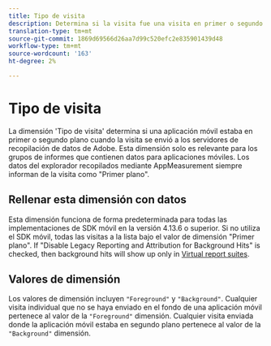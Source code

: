 ```yaml
---
title: Tipo de visita
description: Determina si la visita fue una visita en primer o segundo plano.
translation-type: tm+mt
source-git-commit: 1869d69566d26aa7d99c520efc2e835901439d48
workflow-type: tm+mt
source-wordcount: '163'
ht-degree: 2%

---
```



# Tipo de visita

La dimensión &#39;Tipo de visita&#39; determina si una aplicación móvil estaba en primer o segundo plano cuando la visita se envió a los servidores de recopilación de datos de Adobe. Esta dimensión solo es relevante para los grupos de informes que contienen datos para aplicaciones móviles. Los datos del explorador recopilados mediante AppMeasurement siempre informan de la visita como &quot;Primer plano&quot;.

## Rellenar esta dimensión con datos

Esta dimensión funciona de forma predeterminada para todas las implementaciones de SDK móvil en la versión 4.13.6 o superior. Si no utiliza el SDK móvil, todas las visitas a la lista bajo el valor de dimensión &quot;Primer plano&quot;. If &quot;Disable Legacy Reporting and Attribution for Background Hits&quot; is checked, then background hits will show up only in [Virtual report suites](../vrs/vrs-mobile-visit-processing.md).

## Valores de dimensión

Los valores de dimensión incluyen `"Foreground"` y `"Background"`. Cualquier visita individual que no se haya enviado en el fondo de una aplicación móvil pertenece al valor de la `"Foreground"` dimensión. Cualquier visita enviada donde la aplicación móvil estaba en segundo plano pertenece al valor de la `"Background"` dimensión.
